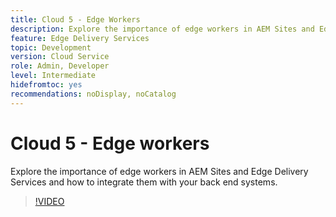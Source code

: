 ```yaml
---
title: Cloud 5 - Edge Workers
description: Explore the importance of edge workers in AEM Sites and Edge Delivery Services and how to integrate them with your back end systems.
feature: Edge Delivery Services
topic: Development
version: Cloud Service
role: Admin, Developer
level: Intermediate
hidefromtoc: yes
recommendations: noDisplay, noCatalog
---
```

# Cloud 5 - Edge workers

Explore the importance of edge workers in AEM Sites and Edge Delivery Services and how to integrate them with your back end systems.

>[!VIDEO](https://video.tv.adobe.com/v/3427589?learn=on)
